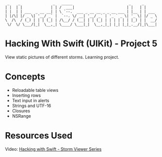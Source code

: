 ```
 _    _               _   _____                          _     _      
| |  | |             | | /  ___|                        | |   | |     
| |  | | ___  _ __ __| | \ `--.  ___ _ __ __ _ _ __ ___ | |__ | | ___ 
| |/\| |/ _ \| '__/ _` |  `--. \/ __| '__/ _` | '_ ` _ \| '_ \| |/ _ \
\  /\  / (_) | | | (_| | /\__/ / (__| | | (_| | | | | | | |_) | |  __/
 \/  \/ \___/|_|  \__,_| \____/ \___|_|  \__,_|_| |_| |_|_.__/|_|\___|
```

#  Hacking With Swift (UIKit) - Project 5

View static pictures of different storms. Learning project.

# Concepts

- Reloadable table views
- Inserting rows
- Text input in alerts
- Strings and UTF-16
- Closures
- NSRange

# Resources Used

Video: [Hacking with Swift - Storm Viewer Series](https://youtu.be/U8eG_cEGO-A)

